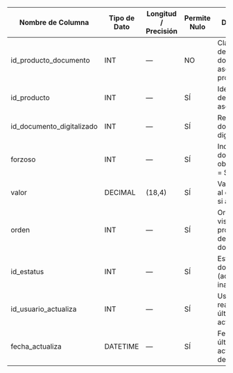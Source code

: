 | Nombre de Columna | Tipo de Dato | Longitud / Precisión | Permite Nulo | Descripción |
| --- | --- | --- | --- | --- |
| id_producto_documento | INT | — | NO | Clave primaria del documento asociado al producto |
| id_producto | INT | — | SÍ | Identificador del producto asociado |
| id_documento_digitalizado | INT | — | SÍ | Referencia al documento digitalizado |
| forzoso | INT | — | SÍ | Indica si el documento es obligatorio (1 = Sí, 0 = No) |
| valor | DECIMAL | (18,4) | SÍ | Valor asociado al documento, si aplica |
| orden | INT | — | SÍ | Orden de visualización o procesamiento del documento |
| id_estatus | INT | — | SÍ | Estado del documento (activo, inactivo, etc.) |
| id_usuario_actualiza | INT | — | SÍ | Usuario que realizó la última actualización |
| fecha_actualiza | DATETIME | — | SÍ | Fecha de la última actualización del registro |